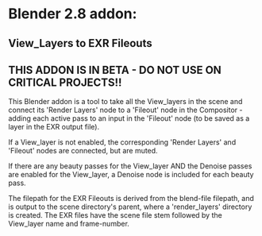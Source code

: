 # Blender 2.8 addon:
## View_Layers to EXR Fileouts

## THIS ADDON IS IN BETA - DO NOT USE ON CRITICAL PROJECTS!!

This Blender addon is a tool to take all the View_layers in the scene and connect its 'Render Layers' node to a 'Fileout' node in the Compositor - adding each active pass to an input in the 'Fileout' node (to be saved as a layer in the EXR output file).

If a View_layer is not enabled, the corresponding 'Render Layers' and 'Fileout' nodes are connected, but are muted.

If there are any beauty passes for the View_layer AND the Denoise passes are enabled for the View_layer, a Denoise node is included for each beauty pass.

The filepath for the EXR Fileouts is derived from the blend-file filepath, and is output to the scene directory's parent, where a 'render_layers' directory is created. The EXR files have the scene file stem followed by the View_layer name and frame-number.


